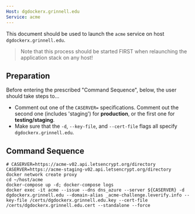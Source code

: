 ```yaml
---
Host: dgdockerx.grinnell.edu
Service: acme
---
```


This document should be used to launch the `acme` service on host `dgdockerx.grinnell.edu`.

> Note that this process should be started FIRST when relaunching the application stack on any host!

## Preparation

Before entering the prescribed "Command Sequence", below, the user should take steps to...

  - Comment out one of the `CASERVER=` specifications.  Comment out the second one (includes 'staging') for **production**, or the first one for **testing/staging**.
  - Make sure that the `-d`, `--key-file`, and `--cert-file` flags all specify `dgdockerx.grinnell.edu`.

## Command Sequence

```
# CASERVER=https://acme-v02.api.letsencrypt.org/directory
CASERVER=https://acme-staging-v02.api.letsencrypt.org/directory
docker network create proxy
cd ~/host/acme
docker-compose up -d; docker-compose logs
docker exec -it acme --issue --dns dns_azure --server ${CASERVER} -d dgdockerx.grinnell.edu --domain-alias _acme-challenge.leverify.info --key-file /certs/dgdockerx.grinnell.edu.key --cert-file /certs/dgdockerx.grinnell.edu.cert --standalone --force
```

